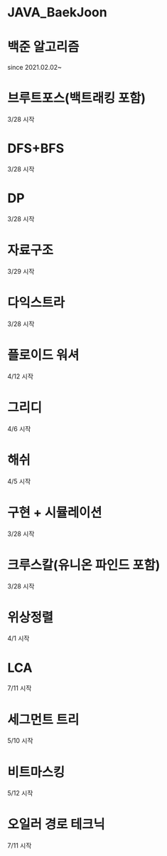 # JAVA_BaekJoon
# 백준 알고리즘
since 2021.02.02~

# 브루트포스(백트래킹 포함) 
3/28 시작

# DFS+BFS 
3/28 시작

# DP 
3/28 시작

# 자료구조 
3/29 시작

# 다익스트라
3/28 시작

# 플로이드 워셔
4/12 시작

# 그리디
4/6 시작

# 해쉬 
4/5 시작

# 구현 + 시뮬레이션
3/28 시작

# 크루스칼(유니온 파인드 포함) 
3/28 시작

# 위상정렬 
4/1 시작

# LCA
7/11 시작

# 세그먼트 트리
5/10 시작

# 비트마스킹
5/12 시작

# 오일러 경로 테크닉
7/11 시작
